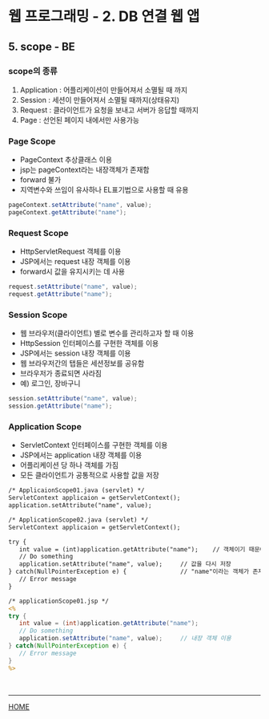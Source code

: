 # 웹 프로그래밍 - 2. DB 연결 웹 앱

## 5. scope - BE
### scope의 종류
1. Application : 어플리케이션이 만들어져서 소멸될 때 까지
2. Session : 세션이 만들어져서 소멸될 때까지(상태유지)
3. Request : 클라이언트가 요청을 보내고 서버가 응답할 때까지
4. Page : 선언된 페이지 내에서만 사용가능
### Page Scope
- PageContext 추상클래스 이용
- jsp는 pageContext라는 내장객체가 존재함
- forward 불가
- 지역변수와 쓰임이 유사하나 EL표기법으로 사용할 때 유용
```java
pageContext.setAttribute("name", value);
pageContext.getAttribute("name");
```
### Request Scope
- HttpServletRequest 객체를 이용
- JSP에서는 request 내장 객체를 이용
- forward시 값을 유지시키는 데 사용
```java
request.setAttribute("name", value);
request.getAttribute("name");
```
### Session Scope
- 웹 브라우저(클라이언트) 별로 변수를 관리하고자 할 때 이용
- HttpSession 인터페이스를 구현한 객체를 이용
- JSP에서는 session 내장 객체를 이용
- 웹 브라우저간의 탭들은 세션정보를 공유함
- 브라우저가 종료되면 사라짐
- 예) 로그인, 장바구니
```java
session.setAttribute("name", value);
session.getAttribute("name");
```
### Application Scope
- ServletContext 인터페이스를 구현한 객체를 이용
- JSP에서는 application 내장 객체를 이용
- 어플리케이션 당 하나 객체를 가짐
- 모든 클라이언트가 공통적으로 사용할 값을 저장
```jsp
/* ApplicaionScope01.java (servlet) */
ServletContext applicaion = getServletContext();
application.setAttribute("name", value);

/* ApplicationScope02.java (servlet) */
ServletContext applicaion = getServletContext();

try {
   int value = (int)application.getAttribute("name");    // 객체이기 때문에 형변환 필요
   // Do something
   application.setAttribute("name", value);     // 값을 다시 저장
} catch(NullPointerException e) {               // "name"이라는 객체가 존재하지 않는 경우
   // Error message
}

/* applicationScope01.jsp */
<%
try {
   int value = (int)application.getAttribute("name");
   // Do something
   application.setAttribute("name", value);     // 내장 객체 이용
} catch(NullPointerException e) {
   // Error message
}
%>
```



<br>



---
[HOME](https://github.com/tunaep5/Boostcourse/blob/master/README.md)